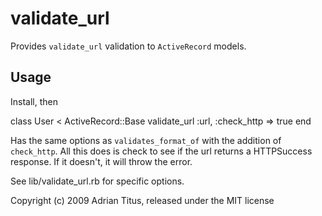 <h1>validate_url</h1>
<p>Provides <code>validate_url</code> validation to <code>ActiveRecord</code> models.</p>


<h2>Usage</h2>
<p>Install, then</p>
class User < ActiveRecord::Base
  validate_url :url, :check_http => true
end

<p>Has the same options as <code>validates_format_of</code> with the addition of <code>check_http</code>.  All
this does is check to see if the url returns a HTTPSuccess response.  If it doesn't, it will throw the error.</p>

<p>See lib/validate_url.rb for specific options.</p>

Copyright (c) 2009 Adrian Titus, released under the MIT license
